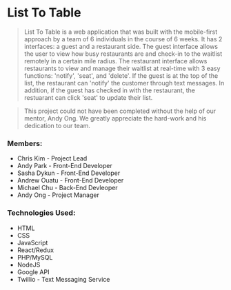 # List To Table

> List To Table is a web application that was built with the mobile-first approach by a team of 6 individuals in the course of 6 weeks. It has 2 interfaces: a guest and a restaurant side. The guest interface allows the user to view how busy restaurants are and check-in to the waitlist remotely in a certain mile radius. The restaurant interface allows restaurants to view and manage their waitlist at real-time with 3 easy functions: 'notify', 'seat', and 'delete'. If the guest is at the top of the list, the restaurant can 'notify' the customer through text messages. In addition, if the guest has checked in with the restaurant, the restuarant can click 'seat' to update their list. 

> This project could not have been completed without the help of our mentor, Andy Ong. We greatly appreciate the hard-work and his dedication to our team.   

### Members:
- Chris Kim - Project Lead
- Andy Park - Front-End Developer
- Sasha Dykun - Front-End Developer
- Andrew Ouatu - Front-End Developer
- Michael Chu - Back-End Devleoper
- Andy Ong - Project Manager

### Technologies Used:
- HTML 
- CSS
- JavaScript
- React/Redux
- PHP/MySQL
- NodeJS
- Google API 
- Twillio - Text Messaging Service
